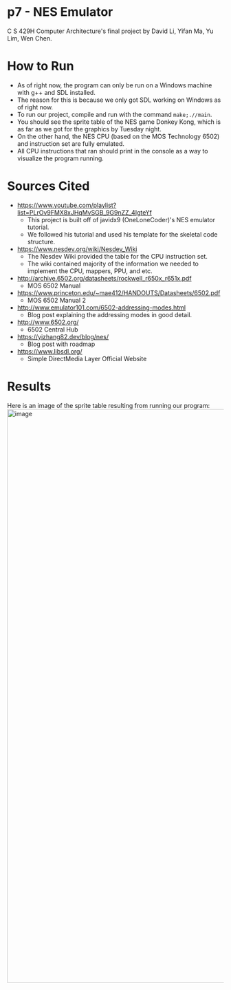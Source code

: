 # p7 - NES Emulator
C S 429H Computer Architecture's final project by David Li, Yifan Ma, Yu Lim, Wen Chen.

# How to Run
- As of right now, the program can only be run on a Windows machine with g++ and SDL installed.
- The reason for this is because we only got SDL working on Windows as of right now.
- To run our project, compile and run with the command ```make;.//main```.
- You should see the sprite table of the NES game Donkey Kong, which is as far as we got for the graphics by Tuesday night.
- On the other hand, the NES CPU (based on the MOS Technology 6502) and instruction set are fully emulated.
- All CPU instructions that ran should print in the console as a way to visualize the program running.

# Sources Cited 
- https://www.youtube.com/playlist?list=PLrOv9FMX8xJHqMvSGB_9G9nZZ_4IgteYf
  - This project is built off of javidx9 (OneLoneCoder)'s NES emulator tutorial.
  - We followed his tutorial and used his template for the skeletal code structure.
- https://www.nesdev.org/wiki/Nesdev_Wiki
  - The Nesdev Wiki provided the table for the CPU instruction set.
  - The wiki contained majority of the information we needed to implement the CPU, mappers, PPU, and etc.
- http://archive.6502.org/datasheets/rockwell_r650x_r651x.pdf
  - MOS 6502 Manual
- https://www.princeton.edu/~mae412/HANDOUTS/Datasheets/6502.pdf
  - MOS 6502 Manual 2
- http://www.emulator101.com/6502-addressing-modes.html
  - Blog post explaining the addressing modes in good detail.
- http://www.6502.org/
  - 6502 Central Hub
- https://yizhang82.dev/blog/nes/
  - Blog post with roadmap
- https://www.libsdl.org/
  - Simple DirectMedia Layer Official Website

# Results
Here is an image of the sprite table resulting from running our program:
<img width="1334" alt="image" src="https://user-images.githubusercontent.com/47618496/234451488-adcec01e-62e0-4125-96cc-3a36a4c20a73.png">

